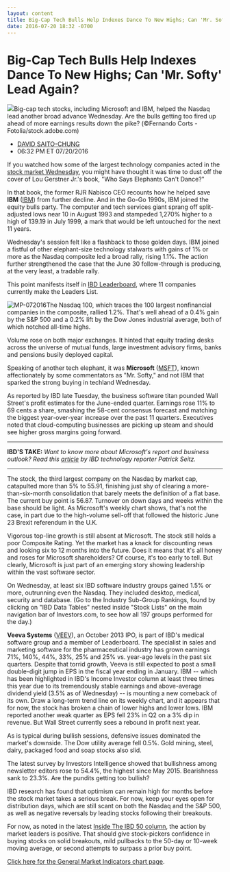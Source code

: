 ```yaml
---
layout: content
title: Big-Cap Tech Bulls Help Indexes Dance To New Highs; Can 'Mr. Softy' Lead Again?
date: 2016-07-20 18:32 -0700
---
```



Big-Cap Tech Bulls Help Indexes Dance To New Highs; Can 'Mr. Softy' Lead Again?
================================================================================


![](https://www.investors.com/wp-content/uploads/2016/07/BIGpic_072016_adobe.jpeg)Big-cap tech stocks, including Microsoft and IBM, helped the Nasdaq lead another broad advance Wednesday. Are the bulls getting too fired up ahead of more earnings results down the pike? (©Fernando Corts - Fotolia/stock.adobe.com)




* [DAVID SAITO-CHUNG](https://www.investors.com/author/chungd/ "Posts by DAVID SAITO-CHUNG")
* 06:32 PM ET 07/20/2016




If you watched how some of the largest technology companies acted in the [stock market Wednesday](https://www.investors.com/category/market-trend/stock-market-today/), you might have thought it was time to dust off the cover of Lou Gerstner Jr.'s book, "Who Says Elephants Can't Dance?"


In that book, the former RJR Nabisco CEO recounts how he helped save **IBM** ([IBM](https://research.investors.com/quote.aspx?symbol=IBM)) from further decline. And in the Go-Go 1990s, IBM joined the equity bulls party. The computer and tech services giant sprang off split-adjusted lows near 10 in August 1993 and stampeded 1,270% higher to a high of 139.19 in July 1999, a mark that would be left untouched for the next 11 years.


Wednesday's session felt like a flashback to those golden days. IBM joined a fistful of other elephant-size technology stalwarts with gains of 1% or more as the Nasdaq composite led a broad rally, rising 1.1%. The action further strengthened the case that the June 30 follow-through is producing, at the very least, a tradable rally.


This point manifests itself in [IBD Leaderboard](https://leaderboard.investors.com/leaderboard/leaders/default.aspx), where 11 companies currently make the Leaders List.


![MP-072016](https://www.investors.com/wp-content/uploads/2016/07/MP-072016-176x300.jpg)The Nasdaq 100, which traces the 100 largest nonfinancial companies in the composite, rallied 1.2%. That's well ahead of a 0.4% gain by the S&P 500 and a 0.2% lift by the Dow Jones industrial average, both of which notched all-time highs.


Volume rose on both major exchanges. It hinted that equity trading desks across the universe of mutual funds, large investment advisory firms, banks and pensions busily deployed capital.


Speaking of another tech elephant, it was **Microsoft** ([MSFT](https://research.investors.com/quote.aspx?symbol=MSFT)), known affectionately by some commentators as "Mr. Softy," and not IBM that sparked the strong buying in techland Wednesday.


As reported by IBD late Tuesday, the business software titan pounded Wall Street's profit estimates for the June-ended quarter. Earnings rose 11% to 69 cents a share, smashing the 58-cent consensus forecast and matching the biggest year-over-year increase over the past 11 quarters. Executives noted that cloud-computing businesses are picking up steam and should see higher gross margins going forward.




---


**IBD'S TAKE:** *Want to know more about Microsoft's report and business outlook? Read this [article](https://www.investors.com/news/technology/click/microsoft-vows-to-improve-cloud-business-profitability/) by IBD technology reporter Patrick Seitz.*




---


The stock, the third largest company on the Nasdaq by market cap, catapulted more than 5% to 55.91, finishing just shy of clearing a more-than-six-month consolidation that barely meets the definition of a flat base. The current buy point is 56.87. Turnover on down days and weeks within the base should be light. As Microsoft's weekly chart shows, that's not the case, in part due to the high-volume sell-off that followed the historic June 23 Brexit referendum in the U.K.


Vigorous top-line growth is still absent at Microsoft. The stock still holds a poor Composite Rating. Yet the market has a knack for discounting news and looking six to 12 months into the future. Does it means that it's all honey and roses for Microsoft shareholders? Of course, it's too early to tell. But clearly, Microsoft is just part of an emerging story showing leadership within the vast software sector.


On Wednesday, at least six IBD software industry groups gained 1.5% or more, outrunning even the Nasdaq. They included desktop, medical, security and database. (Go to the Industry Sub-Group Rankings, found by clicking on "IBD Data Tables" nested inside "Stock Lists" on the main navigation bar of Investors.com, to see how all 197 groups performed for the day.)


**Veeva Systems** ([VEEV](https://research.investors.com/quote.aspx?symbol=VEEV)), an October 2013 IPO, is part of IBD's medical software group and a member of Leaderboard. The specialist in sales and marketing software for the pharmaceutical industry has grown earnings 71%, 140%, 44%, 33%, 25% and 25% vs. year-ago levels in the past six quarters. Despite that torrid growth, Veeva is still expected to post a small double-digit jump in EPS in the fiscal year ending in January.
IBM -- which has been highlighted in IBD's Income Investor column at least three times this year due to its tremendously stable earnings and above-average dividend yield (3.5% as of Wednesday) -- is mounting a new comeback of its own. Draw a long-term trend line on its weekly chart, and it appears that for now, the stock has broken a chain of lower highs and lower lows. IBM reported another weak quarter as EPS fell 23% in Q2 on a 3% dip in revenue. But Wall Street currently sees a rebound in profit next year.


As is typical during bullish sessions, defensive issues dominated the market's downside. The Dow utility average fell 0.5%. Gold mining, steel, dairy, packaged food and soap stocks also slid.


The latest survey by Investors Intelligence showed that bullishness among newsletter editors rose to 54.4%, the highest since May 2015. Bearishness sank to 23.3%. Are the pundits getting too bullish?


IBD research has found that optimism can remain high for months before the stock market takes a serious break. For now, keep your eyes open for distribution days, which are still scant on both the Nasdaq and the S&P 500, as well as negative reversals by leading stocks following their breakouts.


For now, as noted in the latest [Inside The IBD 50 column](http://research.investors.com/stock-lists/ibd-50/), the action by market leaders is positive. That should give stock-pickers confidence in buying stocks on solid breakouts, mild pullbacks to the 50-day or 10-week moving average, or second attempts to surpass a prior buy point.


[Click here for the General Market Indicators chart page](https://www.investors.com/wp-content/uploads/2016/07/IBD2007153838GMI-1.pdf).




